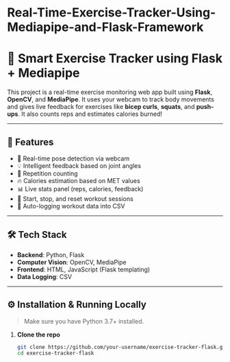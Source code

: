 # Real-Time-Exercise-Tracker-Using-Mediapipe-and-Flask-Framework

# 💪 Smart Exercise Tracker using Flask + Mediapipe

This project is a real-time exercise monitoring web app built using **Flask**, **OpenCV**, and **MediaPipe**. It uses your webcam to track body movements and gives live feedback for exercises like **bicep curls**, **squats**, and **push-ups**. It also counts reps and estimates calories burned!

---

## 🚀 Features

- 🎥 Real-time pose detection via webcam  
- 💡 Intelligent feedback based on joint angles  
- 🔢 Repetition counting  
- 🔥 Calories estimation based on MET values  
- 📊 Live stats panel (reps, calories, feedback)  
- 🔁 Start, stop, and reset workout sessions  
- 📝 Auto-logging workout data into CSV  

---

## 🛠️ Tech Stack

- **Backend**: Python, Flask  
- **Computer Vision**: OpenCV, MediaPipe  
- **Frontend**: HTML, JavaScript (Flask templating)  
- **Data Logging**: CSV  

---

## ⚙️ Installation & Running Locally

> Make sure you have Python 3.7+ installed.

1. **Clone the repo**
   ```bash
   git clone https://github.com/your-username/exercise-tracker-flask.git
   cd exercise-tracker-flask
